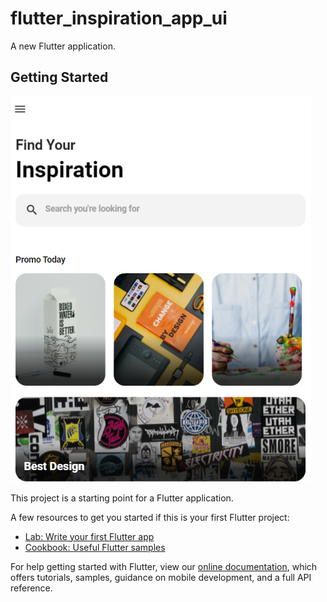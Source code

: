 # flutter_inspiration_app_ui

A new Flutter application.

## Getting Started

![home1](https://github.com/Matheus-Tankian/desafio_flutter_ui/blob/main/flutter_inspiration_app_ui/Captura%20de%20Tela%20(378).png)

This project is a starting point for a Flutter application.

A few resources to get you started if this is your first Flutter project:

- [Lab: Write your first Flutter app](https://flutter.dev/docs/get-started/codelab)
- [Cookbook: Useful Flutter samples](https://flutter.dev/docs/cookbook)

For help getting started with Flutter, view our
[online documentation](https://flutter.dev/docs), which offers tutorials,
samples, guidance on mobile development, and a full API reference.
